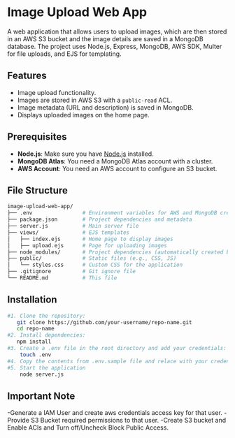 # Image Upload Web App

A web application that allows users to upload images, which are then stored in an AWS S3 bucket and the image details are saved in a MongoDB database. The project uses Node.js, Express, MongoDB, AWS SDK, Multer for file uploads, and EJS for templating.

## Features
- Image upload functionality.
- Images are stored in AWS S3 with a `public-read` ACL.
- Image metadata (URL and description) is saved in MongoDB.
- Displays uploaded images on the home page.

## Prerequisites

- **Node.js**: Make sure you have [Node.js](https://nodejs.org/) installed.
- **MongoDB Atlas**: You need a MongoDB Atlas account with a cluster.
- **AWS Account**: You need an AWS account to configure an S3 bucket.

## File Structure
```bash
image-upload-web-app/
├── .env                # Environment variables for AWS and MongoDB credentials
├── package.json        # Project dependencies and metadata
├── server.js           # Main server file
├── views/              # EJS templates
│   ├── index.ejs       # Home page to display images
│   ├── upload.ejs      # Page for uploading images
├── node_modules/       # Project dependencies (automatically created by npm)
├── public/             # Static files (e.g., CSS, JS)
│   └── styles.css      # Custom CSS for the application
├── .gitignore          # Git ignore file
└── README.md           # This file
```

## Installation
```bash
#1. Clone the repository: 
   git clone https://github.com/your-username/repo-name.git
   cd repo-name
#2. Install dependencies:
   npm install
#3. Create a .env file in the root directory and add your credentials:
    touch .env
#4. Copy the contents from .env.sample file and relace with your credentials
#5. Start the application
    node server.js

```

## Important Note

-Generate a IAM User and create aws credentials access key for that user.
-Provide S3 Bucket required permissions to that user.
-Create S3 bucket and Enable ACls and Turn off/Uncheck Block Public Access.


